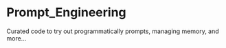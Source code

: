 # Prompt_Engineering
Curated code to try out programmatically prompts, managing memory, and more...
